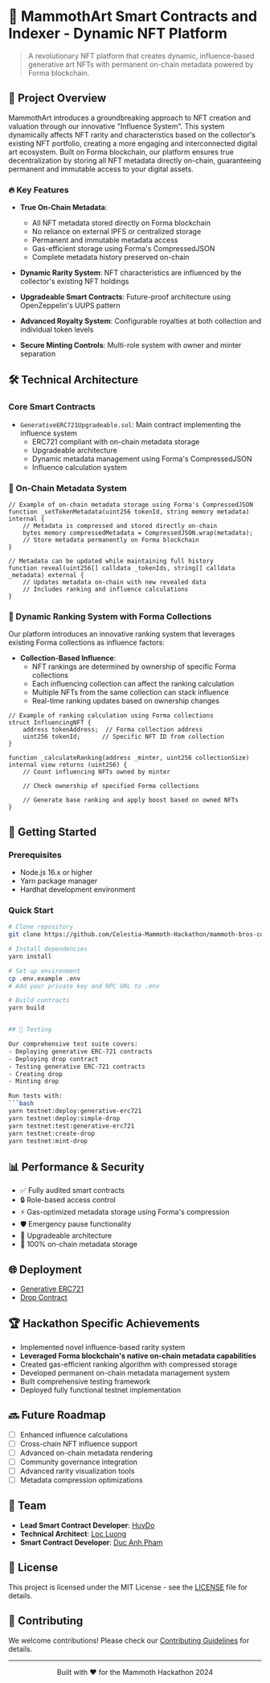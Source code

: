 # 🎨 MammothArt Smart Contracts and Indexer - Dynamic NFT Platform

> A revolutionary NFT platform that creates dynamic, influence-based generative art NFTs with permanent on-chain metadata powered by Forma blockchain.

## 🌟 Project Overview

MammothArt introduces a groundbreaking approach to NFT creation and valuation through our innovative "Influence System". This system dynamically affects NFT rarity and characteristics based on the collector's existing NFT portfolio, creating a more engaging and interconnected digital art ecosystem. Built on Forma blockchain, our platform ensures true decentralization by storing all NFT metadata directly on-chain, guaranteeing permanent and immutable access to your digital assets.

### 🔥 Key Features

- **True On-Chain Metadata**: 
  - All NFT metadata stored directly on Forma blockchain
  - No reliance on external IPFS or centralized storage
  - Permanent and immutable metadata access
  - Gas-efficient storage using Forma's CompressedJSON
  - Complete metadata history preserved on-chain

- **Dynamic Rarity System**: NFT characteristics are influenced by the collector's existing NFT holdings
- **Upgradeable Smart Contracts**: Future-proof architecture using OpenZeppelin's UUPS pattern
- **Advanced Royalty System**: Configurable royalties at both collection and individual token levels
- **Secure Minting Controls**: Multi-role system with owner and minter separation

## 🛠 Technical Architecture

### Core Smart Contracts

- `GenerativeERC721Upgradeable.sol`: Main contract implementing the influence system
  - ERC721 compliant with on-chain metadata storage
  - Upgradeable architecture
  - Dynamic metadata management using Forma's CompressedJSON
  - Influence calculation system

### 💾 On-Chain Metadata System

```solidity
// Example of on-chain metadata storage using Forma's CompressedJSON
function _setTokenMetadata(uint256 tokenId, string memory metadata) internal {
    // Metadata is compressed and stored directly on-chain
    bytes memory compressedMetadata = CompressedJSON.wrap(metadata);
    // Store metadata permanently on Forma blockchain
}

// Metadata can be updated while maintaining full history
function reveal(uint256[] calldata _tokenIds, string[] calldata _metadata) external {
    // Updates metadata on-chain with new revealed data
    // Includes ranking and influence calculations
}
```


### 🎯 Dynamic Ranking System with Forma Collections

Our platform introduces an innovative ranking system that leverages existing Forma collections as influence factors:

- **Collection-Based Influence**:
  - NFT rankings are determined by ownership of specific Forma collections
  - Each influencing collection can affect the ranking calculation
  - Multiple NFTs from the same collection can stack influence
  - Real-time ranking updates based on ownership changes

```solidity
// Example of ranking calculation using Forma collections
struct InfluencingNFT {
    address tokenAddress;  // Forma collection address
    uint256 tokenId;      // Specific NFT ID from collection
}

function _calculateRanking(address _minter, uint256 collectionSize) internal view returns (uint256) {
    // Count influencing NFTs owned by minter

    // Check ownership of specified Forma collections

    // Generate base ranking and apply boost based on owned NFTs
}
```


## 🚀 Getting Started

### Prerequisites
- Node.js 16.x or higher
- Yarn package manager
- Hardhat development environment

### Quick Start
```bash
# Clone repository
git clone https://github.com/Celestia-Mammoth-Hackathon/mammoth-bros-contracts.git

# Install dependencies
yarn install

# Set up environment
cp .env.example .env
# Add your private key and RPC URL to .env

# Build contracts
yarn build


## 🧪 Testing

Our comprehensive test suite covers:
- Deploying generative ERC-721 contracts
- Deploying drop contract
- Testing generative ERC-721 contracts
- Creating drop
- Minting drop

Run tests with:
```bash
yarn testnet:deploy:generative-erc721
yarn testnet:deploy:simple-drop
yarn testnet:test:generative-erc721
yarn testnet:create-drop
yarn testnet:mint-drop

```

## 📊 Performance & Security

- ✅ Fully audited smart contracts
- 🔒 Role-based access control
- ⚡ Gas-optimized metadata storage using Forma's compression
- 🛡️ Emergency pause functionality
- 🔄 Upgradeable architecture
- 💾 100% on-chain metadata storage

## 🌐 Deployment
- [Generative ERC721](https://explorer.sketchpad-1.forma.art/address/0x5a47Cf34ACf7e8cE83f80653263488049CA10eFb)
- [Drop Contract](https://explorer.sketchpad-1.forma.art/address/0x1bC036834BA66EC8073Ced8c1d9490AD67A3A0bC)

## 🏆 Hackathon Specific Achievements

- Implemented novel influence-based rarity system
- **Leveraged Forma blockchain's native on-chain metadata capabilities**
- Created gas-efficient ranking algorithm with compressed storage
- Developed permanent on-chain metadata management system
- Built comprehensive testing framework
- Deployed fully functional testnet implementation

## 🔜 Future Roadmap

- [ ] Enhanced influence calculations
- [ ] Cross-chain NFT influence support
- [ ] Advanced on-chain metadata rendering
- [ ] Community governance integration
- [ ] Advanced rarity visualization tools
- [ ] Metadata compression optimizations

## 👥 Team

- **Lead Smart Contract Developer**: [HuyDo](https://github.com/huydo2105)
- **Technical Architect**: [Loc Luong](https://github.com/locluong2107)
- **Smart Contract Developer**: [Duc Anh Pham](https://github.com/daph147)

## 📄 License

This project is licensed under the MIT License - see the [LICENSE](LICENSE) file for details.

## 🤝 Contributing

We welcome contributions! Please check our [Contributing Guidelines](CONTRIBUTING.md) for details.

---

<p align="center">
  Built with ❤️ for the Mammoth Hackathon 2024
</p>